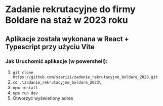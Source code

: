 <h1>Zadanie rekrutacyjne do firmy Boldare na staż w 2023 roku</h1>
<h2>Aplikacje została wykonana w React + Typescript przy użyciu Vite</h2>
<h3>Jak Uruchomić aplikacje (w powershell):</h3>
<ol><li><code>git clone https://github.com/szariii/zadanie_rekrutacyjne_boldare_2023.git</code></li>
<li><code>cd .\zadanie_rekrutacyjne_boldare_2023\</code></li>
<li><code>npm install</code></li>
<li><code>npm run dev</code></li>
<li>Otworzyć wyświetlony adres</li>
</ol>
